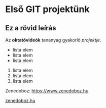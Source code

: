 # Első GIT projektünk
## Ez a rövid leírás

Az **oktatóvideók** tananyag gyakorló *projektje*.

- lista elem
- lista elem
- lista elem


1. lista elem
2. lista elem
3. lista elem

Zenedoboz: https://www.zenedoboz.hu

[zenedoboz.hu](https://www.zenedoboz.hu)
